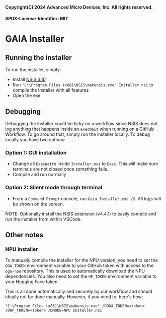 #### Copyright(C) 2024 Advanced Micro Devices, Inc. All rights reserved.
#### SPDX-License-Identifier: MIT

# GAIA Installer

## Running the installer

To run the installer, simply:
* Install [NSIS 3.10](https://prdownloads.sourceforge.net/nsis/nsis-3.10-setup.exe?download)
* Run `"C:\Program Files (x86)\NSIS\makensis.exe" Installer.nsi` to compile the installer with all features
* Open the exe

## Debugging

Debugging the installer could be ticky on a workflow since NSIS does not log anything that happens inside an `execWait` when running on a GitHub Workflow. To go around that, simply run the installer locally. To debug locally you have two options:

### Option 1: GUI installation
* Change all `ExecWait`s inside `Installer.nsi` to `Exec`. This will make sure terminals are not closed once something fails.
* Compile and run normally

### Option 2: Silent mode through terminal
* From a `Command Prompt` console, run `Gaia_Installer.exe /S`. All logs will be shown on the screen.

NOTE: Optionally install the NSIS extension (v4.4.1) to easily compile and run the installer from within VSCode.


## Other notes

### NPU Installer

To manually compile the installer for the NPU version, you need to set the `OGA_TOKEN` environment variable to your GitHub token with access to the `oga-npu` repository. This is used to automatically download the NPU dependencies. You also need to set the `HF_TOKEN` environment variable to your Hugging Face token.

This is all done automatically and securely by our workflow and should ideally not be done manually. However, if you need to, here's how:

`"C:\Program Files (x86)\NSIS\makensis.exe" /DOGA_TOKEN=<token> /DHF_TOKEN=<token> /DMODE=NPU Installer.nsi`

